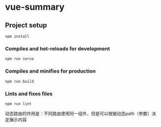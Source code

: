 # vue-summary

## Project setup
```
npm install
```

### Compiles and hot-reloads for development
```
npm run serve
```

### Compiles and minifies for production
```
npm run build
```

### Lints and fixes files
```
npm run lint
```
动态路由的作用是：不同路由使用同一组件，但是可以根据动态path（参数）决定展示内容
